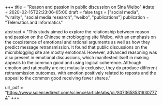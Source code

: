 +++ title = "Reason and passion in public discussion on Sina Weibo" #date = 2020-02-15T22:23:06-05:00 draft = false tags = ["social media", "virality", "social media research", "weibo", "publications"] publication = "Telematics and Informatics" 

abstract = "This study aimed to explore the relationship between reason and passion on the Chinese microblogging site Weibo, with an emphasis on the coexistence of emotional and rational arguments as well as how they predict message retransmission. It found that public discussions on the microblogging site are mostly emotional. However, advanced reasoning was also present in emotional discussions, which manifested itself in making appeals to the common good and using logical coherence. Although emotion and rationality are not mutually exclusive, they do produce different retransmission outcomes, with emotion positively related to reposts and the appeal to the common good receiving fewer shares." 

url_pdf = "https://www.sciencedirect.com/science/article/abs/pii/S0736585319307774" +++
